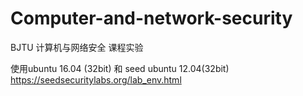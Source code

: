 # Computer-and-network-security
BJTU 计算机与网络安全 课程实验

使用ubuntu 16.04 (32bit) 和 seed ubuntu 12.04(32bit) https://seedsecuritylabs.org/lab_env.html
